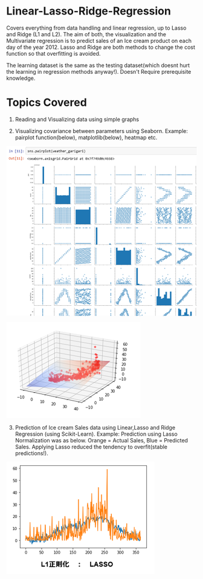 # Linear-Lasso-Ridge-Regression
Covers everything from data handling and linear regression, up to Lasso and Ridge (L1 and L2). The aim of both, the visualization and the Multivariate regression is to predict sales of an Ice cream product on each day of the year 2012. Lasso and Ridge are both methods to change the cost function so that overfitting is avoided.

The learning dataset is the same as the testing dataset(which doesnt hurt the learning in regression methods anyway!). Doesn't Require prerequisite knowledge. 

# Topics Covered

1. Reading and Visualizing data using simple graphs

2. Visualizing covariance between parameters using Seaborn. Example: pairplot function(below), matplotlib(below), heatmap etc.

![alt text](https://raw.githubusercontent.com/parthnan/Linear-Lasso-Ridge-Regression/master/pairplot.png)

![alt text](https://raw.githubusercontent.com/parthnan/Linear-Lasso-Ridge-Regression/master/matplotlib.png)

3. Prediction of Ice cream Sales data using Linear,Lasso and Ridge Regression (using Scikit-Learn). Example: Prediction using Lasso Normalization was as below. Orange = Actual Sales, Blue = Predicted Sales. Applying Lasso reduced the tendency to overfit(stable predictions!).

![alt text](https://raw.githubusercontent.com/parthnan/Linear-Lasso-Ridge-Regression/master/lassoprediction.png)
